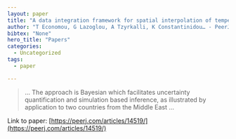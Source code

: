 ```yaml
---
layout: paper
title: "A data integration framework for spatial interpolation of temperature observations using climate model data"
author: "T Economou, G Lazoglou, A Tzyrkalli, K Constantinidou… - PeerJ, 2023 - peerj.com"
bibtex: "None"
hero_title: "Papers"
categories:
  - Uncategorized
tags:
  - paper

---
```

>… The approach is Bayesian which facilitates uncertainty quantification and simulation based inference, as illustrated by application to two countries from the Middle East …

Link to paper: [https://peerj.com/articles/14519/](https://peerj.com/articles/14519/)

